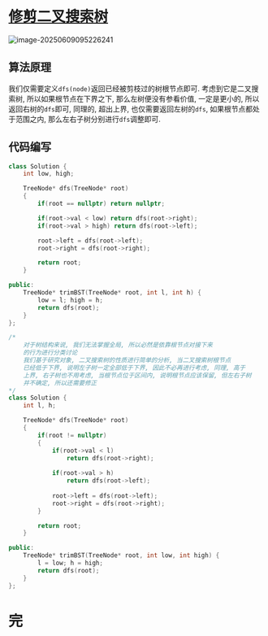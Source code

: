 # [修剪二叉搜索树](https://leetcode.cn/problems/trim-a-binary-search-tree/)

![image-20250609095226241](https://md-wind.oss-cn-nanjing.aliyuncs.com/md/202506090952430.png)

## 算法原理

我们仅需要定义`dfs(node)`返回已经被剪枝过的树根节点即可. 考虑到它是二叉搜索树, 所以如果根节点在下界之下, 那么左树便没有参看价值, 一定是更小的, 所以返回右树的`dfs`即可, 同理的, 超出上界, 也仅需要返回左树的`dfs`, 如果根节点都处于范围之内, 那么左右子树分别进行`dfs`调整即可.

## 代码编写

```cpp
class Solution {
    int low, high;

    TreeNode* dfs(TreeNode* root)
    {
        if(root == nullptr) return nullptr;

        if(root->val < low) return dfs(root->right);
        if(root->val > high) return dfs(root->left);

        root->left = dfs(root->left);
        root->right = dfs(root->right);

        return root;
    }

public:
    TreeNode* trimBST(TreeNode* root, int l, int h) {
        low = l; high = h;
        return dfs(root);
    }
};

/*
    对于树结构来说, 我们无法掌握全局, 所以必然是依靠根节点对接下来
    的行为进行分类讨论
    我们基于研究对象, 二叉搜索树的性质进行简单的分析, 当二叉搜索树根节点
    已经低于下界, 说明左子树一定全部低于下界, 因此不必再进行考虑, 同理, 高于
    上界, 右子树也不用考虑, 当根节点位于区间内, 说明根节点应该保留, 但左右子树
    并不确定, 所以还需要修正
*/
class Solution {
    int l, h;

    TreeNode* dfs(TreeNode* root)
    {
        if(root != nullptr)
        {
            if(root->val < l)
                return dfs(root->right);
            
            if(root->val > h)
                return dfs(root->left);
            
            root->left = dfs(root->left);
            root->right = dfs(root->right);
        }

        return root;
    }

public:
    TreeNode* trimBST(TreeNode* root, int low, int high) {
        l = low; h = high;
        return dfs(root);
    }
};
```

# 完


